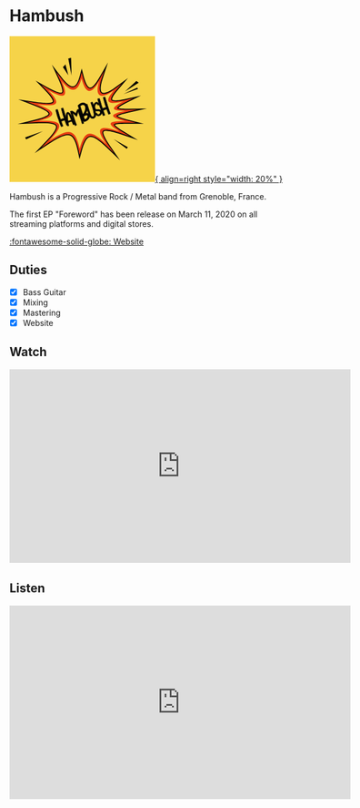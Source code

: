 # Hambush

[![Hambush Logo](../static/images/hambush.png){ align=right style="width: 20%" }][hambush-website]

Hambush is a Progressive Rock / Metal band from Grenoble, France.

The first EP "Foreword" has been release on March 11, 2020 on all streaming
platforms and digital stores.

[:fontawesome-solid-globe: Website][hambush-website]

## Duties

- [x] Bass Guitar
- [x] Mixing
- [x] Mastering
- [x] Website

## Watch

<iframe
    width="600"
    height="340"
    title="Hambush - Dusk (Official Clip)"
    src="https://www.youtube-nocookie.com/embed/qiMO9QPeqtQ"
    frameborder="0"
    allow="accelerometer; autoplay; encrypted-media; gyroscope; picture-in-picture"
    allowfullscreen
></iframe>

## Listen

<iframe
    width="600"
    height="340"
    title="Hambush - Foreword EP"
    src="https://w.soundcloud.com/player/?url=https%3A//api.soundcloud.com/playlists/1014360886&color=%23fb151b&auto_play=false&hide_related=true&show_comments=false&show_user=false&show_reposts=false&show_teaser=false&visual=false"
    frameborder="0"
    allowtransparency="true"
    allow="encrypted-media"
></iframe>

[hambush-website]: https://hambush-music.com "Hambush Website"
